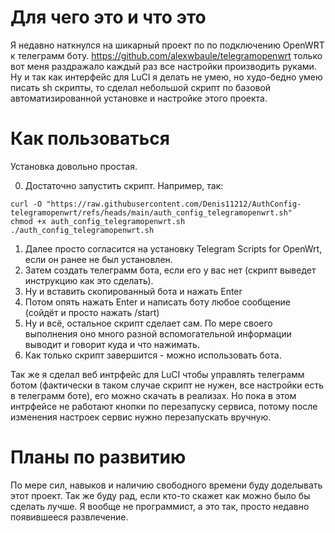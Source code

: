 # Для чего это и что это
Я недавно наткнулся на шикарный проект по по подключению OpenWRT к телеграмм боту. https://github.com/alexwbaule/telegramopenwrt только вот меня раздражало каждый раз все настройки производить руками. Ну и так как интерфейс для LuCI я делать не умею, но худо-бедно умею писать sh скрипты, то сделал небольшой скрипт по базовой автоматизированной установке и настройке этого проекта.
# Как пользоваться
Установка довольно простая.

0. Достаточно запустить скрипт. Например, так:
```Shell
curl -O "https://raw.githubusercontent.com/Denis11212/AuthConfig-telegramopenwrt/refs/heads/main/auth_config_telegramopenwrt.sh"
chmod +x auth_config_telegramopenwrt.sh
./auth_config_telegramopenwrt.sh
```
1. Далее просто согласится на установку Telegram Scripts for OpenWrt, если он ранее не был установлен.
2. Затем создать телеграмм бота, если его у вас нет (скрипт выведет инструкцию как это сделать).
3. Ну и вставить скопированный <token> бота и нажать Enter
4. Потом опять нажать Enter и написать боту любое сообщение (сойдёт и просто нажать /start)
5. Ну и всё, остальное скрипт сделает сам. По мере своего выполнения оно много разной вспомогательной информации выводит и говорит куда и что нажимать.
6. Как только скрипт завершится - можно использовать бота.

Так же я сделал веб интрфейс для LuCI чтобы управлять телеграмм ботом (фактически в таком случае скрипт не нужен, все настройки есть в телеграмм боте), его можно скачать в реализах. Но пока в этом интрфейсе не работают кнопки по перезапуску сервиса, потому после изменения настроек сервис нужно перезапускать вручную.
# Планы по развитию
По мере сил, навыков и наличию свободного времени буду доделывать этот проект. Так же буду рад, если кто-то скажет как можно было бы сделать лучше. Я вообще не программист, а это так, просто недавно появившееся развлечение.
